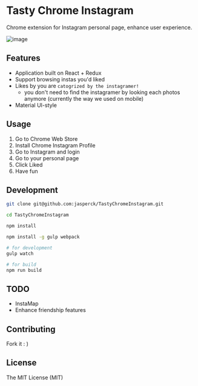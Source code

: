 # Tasty Chrome Instagram
Chrome extension for Instagram personal page, enhance user experience.  

![image](https://github.com/jasperck/TastyChromeInstagram/blob/master/demo.gif)

## Features
* Application built on React + Redux
* Support browsing instas you'd liked
* Likes by you are `catogrized by the instagramer!`
  * you don't need to find the instagramer by looking each photos anymore (currently the way we used on mobile)
* Material UI-style

## Usage
1. Go to Chrome Web Store  
2. Install Chrome Instagram Profile  
3. Go to Instagram and login  
4. Go to your personal page  
5. Click Liked  
6. Have fun  

## Development

```sh
git clone git@github.com:jasperck/TastyChromeInstagram.git

cd TastyChromeInstagram

npm install

npm install -g gulp webpack

# for development
gulp watch

# for build
npm run build
```

## TODO
* InstaMap
* Enhance friendship features

## Contributing
Fork it : )

## License
The MIT License (MIT)
